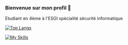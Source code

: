 ### Bienvenue sur mon profil 👋

Etudiant en 4ème à l'ESGI spécialité sécurité informatique

[![Top Langs](https://github-readme-stats.vercel.app/api/top-langs/?username=leo78450)](https://github.com/anuraghazra/github-readme-stats)

[![My Skills](https://skillicons.dev/icons?i=linux,py,bash,c,php,git,mysql,go)](https://skillicons.dev)
<!--
**leo78450/leo78450** is a ✨ _special_ ✨ repository because its `README.md` (this file) appears on your GitHub profile.

Here are some ideas to get you started:

- 🔭 I’m currently working on ...
- 🌱 I’m currently learning ...
- 👯 I’m looking to collaborate on ...
- 🤔 I’m looking for help with ...
- 💬 Ask me about ...
- 📫 How to reach me: ...
- 😄 Pronouns: ...
- ⚡ Fun fact: ...
-->
